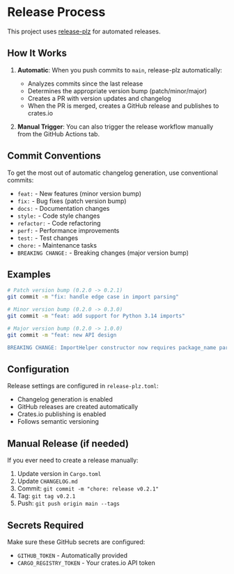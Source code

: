 # Release Process

This project uses [release-plz](https://crates.io/crates/release-plz) for
automated releases.

## How It Works

1. **Automatic**: When you push commits to `main`, release-plz automatically:
   - Analyzes commits since the last release
   - Determines the appropriate version bump (patch/minor/major)
   - Creates a PR with version updates and changelog
   - When the PR is merged, creates a GitHub release and publishes to crates.io

2. **Manual Trigger**: You can also trigger the release workflow manually from
   the GitHub Actions tab.

## Commit Conventions

To get the most out of automatic changelog generation, use conventional commits:

- `feat:` - New features (minor version bump)
- `fix:` - Bug fixes (patch version bump)
- `docs:` - Documentation changes
- `style:` - Code style changes
- `refactor:` - Code refactoring
- `perf:` - Performance improvements
- `test:` - Test changes
- `chore:` - Maintenance tasks
- `BREAKING CHANGE:` - Breaking changes (major version bump)

## Examples

```bash
# Patch version bump (0.2.0 -> 0.2.1)
git commit -m "fix: handle edge case in import parsing"

# Minor version bump (0.2.0 -> 0.3.0)
git commit -m "feat: add support for Python 3.14 imports"

# Major version bump (0.2.0 -> 1.0.0)
git commit -m "feat: new API design

BREAKING CHANGE: ImportHelper constructor now requires package_name parameter"
```

## Configuration

Release settings are configured in `release-plz.toml`:

- Changelog generation is enabled
- GitHub releases are created automatically
- Crates.io publishing is enabled
- Follows semantic versioning

## Manual Release (if needed)

If you ever need to create a release manually:

1. Update version in `Cargo.toml`
2. Update `CHANGELOG.md`
3. Commit: `git commit -m "chore: release v0.2.1"`
4. Tag: `git tag v0.2.1`
5. Push: `git push origin main --tags`

## Secrets Required

Make sure these GitHub secrets are configured:

- `GITHUB_TOKEN` - Automatically provided
- `CARGO_REGISTRY_TOKEN` - Your crates.io API token
